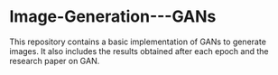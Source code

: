 # Image-Generation---GANs
This repository contains a basic implementation of GANs to generate images. It also includes the results obtained after each epoch and the research paper on GAN.
